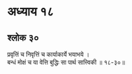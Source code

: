 # अध्याय १८

## श्लोक ३०

प्रवृत्तिं च निवृत्तिं च कार्याकार्ये भयाभये ।<br>बन्धं मोक्षं च या वेत्ति बुद्धिः सा पार्थ सात्त्विकी ॥ १८-३०॥<br><br>

